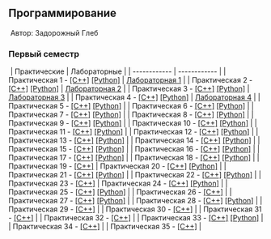 ## Программирование
​
Автор: Задорожный Глеб
​
### Первый семестр
​
| Практические | Лабораторные |
| ------------ | ------------ |
| Практическая 1 -  [[C++]](./Practice/01/C++/) [[Python]](./Practice/01/Python/) | [Лабораторная 1](./Lab/01/ReadMe.md) |
| Практическая 2 -  [[C++]](./Practice/02/C++/) [[Python]](./Practice/02/Python/) | [Лабораторная 2](./Lab/02/ReadMe.md) |
| Практическая 3 -  [[C++]](./Practice/03/C++/) [[Python]](./Practice/03/Python/) |  [Лабораторная 3](./Lab/03/ReadMe.md) |
| Практическая 4 -  [[C++]](./Practice/04/C++/) [[Python]](./Practice/04/Python/) |  [Лабораторная 4](./Lab/04/ReadMe.md) |
| Практическая 5 -  [[C++]](./Practice/05/C++/) [[Python]](./Practice/05/Python/) | 
| Практическая 6 -  [[C++]](./Practice/06/C++/) [[Python]](./Practice/06/Python/) | 
| Практическая 7 -  [[C++]](./Practice/07/C++/) [[Python]](./Practice/07/Python/) | 
| Практическая 8 -  [[C++]](./Practice/08/C++/) [[Python]](./Practice/08/Python/) | 
| Практическая 9 -  [[C++]](./Practice/09/C++/) [[Python]](./Practice/09/Python/) | 
| Практическая 10 - [[C++]](./Practice/10/C++/) [[Python]](./Practice/10/Python/) | 
| Практическая 11 - [[C++]](./Practice/11/C++/) [[Python]](./Practice/11/Python/) | 
| Практическая 12 - [[C++]](./Practice/12/C++/) [[Python]](./Practice/12/Python/) | 
| Практическая 13 - [[C++]](./Practice/13/C++/) [[Python]](./Practice/13/Python/) | 
| Практическая 14 - [[C++]](./Practice/14/C++/) [[Python]](./Practice/14/Python/) | 
| Практическая 15 - [[C++]](./Practice/15/C++/) [[Python]](./Practice/15/Python/) | 
| Практическая 16 - [[C++]](./Practice/16/C++/) [[Python]](./Practice/16/Python/) | 
| Практическая 17 - [[C++]](./Practice/17/C++/) [[Python]](./Practice/17/Python/) | 
| Практическая 18 - [[C++]](./Practice/18/C++/) [[Python]](./Practice/18/Python/) | 
| Практическая 19 - [[C++]](./Practice/19/C++/) 
| Практическая 20 - [[C++]](./Practice/20/C++/) [[Python]](./Practice/20/Python/) | 
| Практическая 21 - [[C++]](./Practice/21/C++/) [[Python]](./Practice/21/Python/) | 
| Практическая 22 - [[C++]](./Practice/22/C++/) [[Python]](./Practice/22/Python/) | 
| Практическая 23 - [[C++]](./Practice/23/C++/) 
| Практическая 24 - [[C++]](./Practice/24/C++/) [[Python]](./Practice/24/Python/) | 
| Практическая 25 - [[C++]](./Practice/25/C++/) [[Python]](./Practice/25/Python/) | 
| Практическая 26 - [[C++]](./Practice/26/C++/) | 
| Практическая 27 - [[C++]](./Practice/27/C++/) [[Python]](./Practice/27/Python/) | 
| Практическая 28 - [[C++]](./Practice/28/C++/) [[Python]](./Practice/28/Python/) | 
| Практическая 29 - [[C++]](./Practice/29/C++/) | 
| Практическая 30 - [[C++]](./Practice/30/C++/) | 
| Практическая 31 - [[C++]](./Practice/31/C++/) | 
| Практическая 32 - [[C++]](./Practice/32/С++/) | 
| Практическая 33 - [[C++]](./Practice/33/C++/) [[Python]](./Practice/33/Python/) |  
| Практическая 34 - [[C++]](./Practice/34/C++/) | 
| Практическая 35 - [[C++]](./Practice/35/C++/) | 